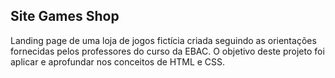 ## Site Games Shop
Landing page de uma loja de jogos fictícia criada seguindo as orientações fornecidas pelos professores do curso da EBAC. O objetivo deste projeto foi aplicar e aprofundar nos conceitos de HTML e CSS.